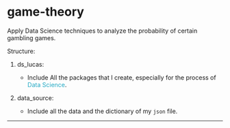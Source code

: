 # game-theory

Apply Data Science techniques to analyze the probability of certain gambling games.

Structure:

1. ds_lucas:
   - Include All the packages that I create, especially for the process of <font color=#22a9c4>Data Science</font>.

2. data_source:
   - Include all the data and the dictionary of my `json` file.

---

